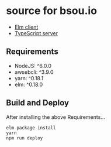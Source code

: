 # source for bsou.io


- [Elm client](https://github.com/bsouthga/blog/tree/master/src/frontend)
- [TypeScript server](https://github.com/bsouthga/blog/tree/master/src/backend)

## Requirements

- NodeJS: ^6.0.0
- awsebcli: ^3.9.0
- yarn: ^0.18.1
- elm: ^0.18.0

## Build and Deploy

After installing the above Requirements...

```shell
elm package install
yarn
npm run deploy
```